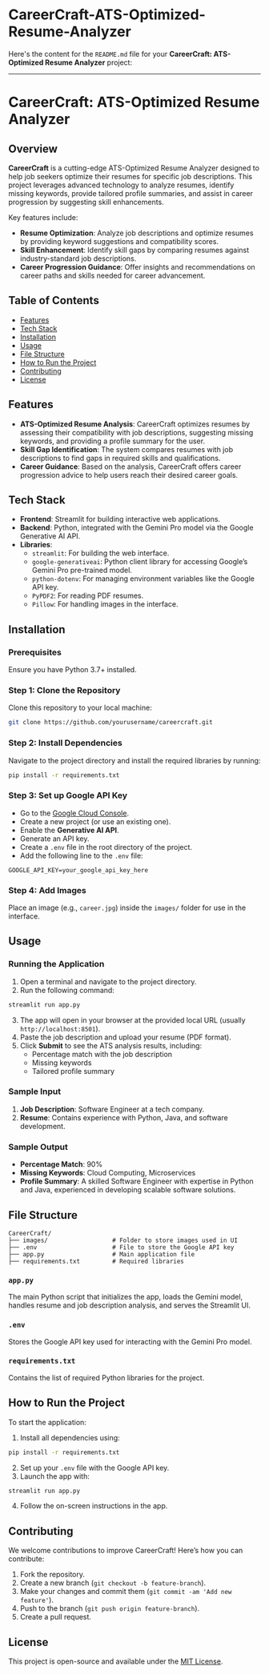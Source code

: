 # CareerCraft-ATS-Optimized-Resume-Analyzer

Here's the content for the `README.md` file for your **CareerCraft: ATS-Optimized Resume Analyzer** project:

---

# CareerCraft: ATS-Optimized Resume Analyzer

## Overview

**CareerCraft** is a cutting-edge ATS-Optimized Resume Analyzer designed to help job seekers optimize their resumes for specific job descriptions. This project leverages advanced technology to analyze resumes, identify missing keywords, provide tailored profile summaries, and assist in career progression by suggesting skill enhancements.

Key features include:

- **Resume Optimization**: Analyze job descriptions and optimize resumes by providing keyword suggestions and compatibility scores.
- **Skill Enhancement**: Identify skill gaps by comparing resumes against industry-standard job descriptions.
- **Career Progression Guidance**: Offer insights and recommendations on career paths and skills needed for career advancement.

## Table of Contents

- [Features](#features)
- [Tech Stack](#tech-stack)
- [Installation](#installation)
- [Usage](#usage)
- [File Structure](#file-structure)
- [How to Run the Project](#how-to-run-the-project)
- [Contributing](#contributing)
- [License](#license)

## Features

- **ATS-Optimized Resume Analysis**: CareerCraft optimizes resumes by assessing their compatibility with job descriptions, suggesting missing keywords, and providing a profile summary for the user.
- **Skill Gap Identification**: The system compares resumes with job descriptions to find gaps in required skills and qualifications.
- **Career Guidance**: Based on the analysis, CareerCraft offers career progression advice to help users reach their desired career goals.

## Tech Stack

- **Frontend**: Streamlit for building interactive web applications.
- **Backend**: Python, integrated with the Gemini Pro model via the Google Generative AI API.
- **Libraries**:
  - `streamlit`: For building the web interface.
  - `google-generativeai`: Python client library for accessing Google’s Gemini Pro pre-trained model.
  - `python-dotenv`: For managing environment variables like the Google API key.
  - `PyPDF2`: For reading PDF resumes.
  - `Pillow`: For handling images in the interface.
  
## Installation

### Prerequisites

Ensure you have Python 3.7+ installed.

### Step 1: Clone the Repository

Clone this repository to your local machine:

```bash
git clone https://github.com/yourusername/careercraft.git
```

### Step 2: Install Dependencies

Navigate to the project directory and install the required libraries by running:

```bash
pip install -r requirements.txt
```

### Step 3: Set up Google API Key

- Go to the [Google Cloud Console](https://console.cloud.google.com/).
- Create a new project (or use an existing one).
- Enable the **Generative AI API**.
- Generate an API key.
- Create a `.env` file in the root directory of the project.
- Add the following line to the `.env` file:

```plaintext
GOOGLE_API_KEY=your_google_api_key_here
```

### Step 4: Add Images

Place an image (e.g., `career.jpg`) inside the `images/` folder for use in the interface.

## Usage

### Running the Application

1. Open a terminal and navigate to the project directory.
2. Run the following command:

```bash
streamlit run app.py
```

3. The app will open in your browser at the provided local URL (usually `http://localhost:8501`).
4. Paste the job description and upload your resume (PDF format).
5. Click **Submit** to see the ATS analysis results, including:
   - Percentage match with the job description
   - Missing keywords
   - Tailored profile summary

### Sample Input

1. **Job Description**: Software Engineer at a tech company.
2. **Resume**: Contains experience with Python, Java, and software development.

### Sample Output

- **Percentage Match**: 90%
- **Missing Keywords**: Cloud Computing, Microservices
- **Profile Summary**: A skilled Software Engineer with expertise in Python and Java, experienced in developing scalable software solutions.

## File Structure

```
CareerCraft/
├── images/                  # Folder to store images used in UI
├── .env                     # File to store the Google API key
├── app.py                   # Main application file
├── requirements.txt         # Required libraries
```

### `app.py`
The main Python script that initializes the app, loads the Gemini model, handles resume and job description analysis, and serves the Streamlit UI.

### `.env`
Stores the Google API key used for interacting with the Gemini Pro model.

### `requirements.txt`
Contains the list of required Python libraries for the project.

## How to Run the Project

To start the application:

1. Install all dependencies using:

```bash
pip install -r requirements.txt
```

2. Set up your `.env` file with the Google API key.
3. Launch the app with:

```bash
streamlit run app.py
```

4. Follow the on-screen instructions in the app.

## Contributing

We welcome contributions to improve CareerCraft! Here’s how you can contribute:

1. Fork the repository.
2. Create a new branch (`git checkout -b feature-branch`).
3. Make your changes and commit them (`git commit -am 'Add new feature'`).
4. Push to the branch (`git push origin feature-branch`).
5. Create a pull request.

## License

This project is open-source and available under the [MIT License](LICENSE).

